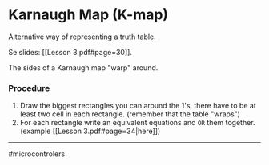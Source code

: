 # Karnaugh Map (K-map)
Alternative way of representing a truth table.

Se slides: [[Lesson 3.pdf#page=30]].

The sides of a Karnaugh map "warp" around. 

### Procedure 
1. Draw the biggest rectangles you can around the $1$'s, there have to be at least two cell in each rectangle. (remember that the table "wraps")
2. For each rectangle write an equivalent equations and `OR` them together. (example [[Lesson 3.pdf#page=34|here]])


---
#microcontrolers 